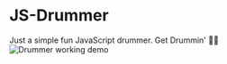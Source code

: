 # JS-Drummer
Just a simple fun JavaScript drummer. Get Drummin' 🥁🔥
![Drummer working demo](https://github.com/ahmadbilalme/JS-Drummer/blob/master/other/Drummer.gif?raw=true)
